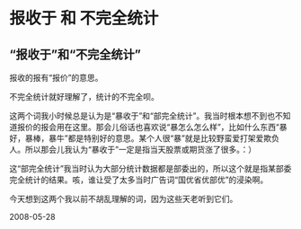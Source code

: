 # 报收于 和 不完全统计

## “报收于”和“不完全统计”

报收的报有“报价”的意思。

不完全统计就好理解了，统计的不完全呗。

这两个词我小时候总是认为是“暴收于”和“部完全统计”。我当时根本想不到也不知道报价的报会用在这里。那会儿俗话也喜欢说“暴怎么怎么样”，比如什么东西“暴好，暴棒，暴牛”都是特别好的意思。某个人很“暴”就是比较野蛮爱打架爱欺负人。所以那会儿我认为“暴收于”一定是指当天股票或期货涨了很多。：）

这“部完全统计”我当时认为大部分统计数据都是部委出的，所以这个就是指某部委完全统计的结果。咳，谁让受了太多当时广告词“国优省优部优”的浸染啊。

今天想到这两个我以前不胡乱理解的词，因为这些天老听到它们。


2008-05-28